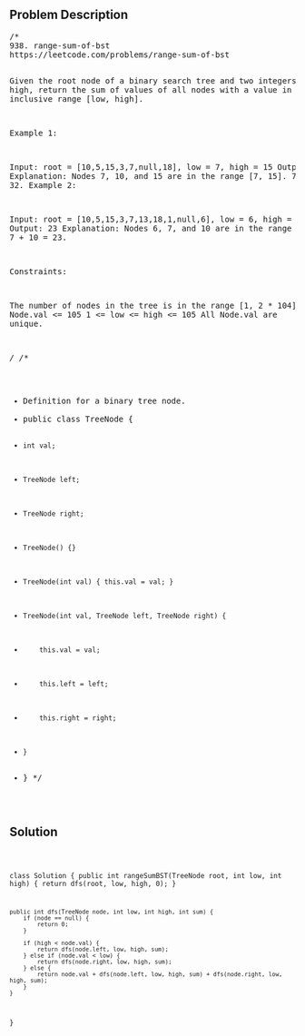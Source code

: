 <!--
<style>
  body { font-family: Arial, sans-serif; }
  .container { max-width: 200px; margin: 0 auto; padding: 10px; }
  .comment-block { background-color: #f9f9f9; padding: 10px; border-left: 5px solid #ccc; width: 200px; margin: 20px auto; overflow-wrap: break-word; white-space: pre-wrap; }
  .code-block { background-color: #f4f4f4; padding: 10px; border: 1px solid #ddd; width: 50%; margin: 20px auto; overflow-wrap: break-word; white-space: pre-wrap; }
</style>
-->

<div class='container'>
<h2>Problem Description</h2>
<div class='comment-block'>
<pre>
/*
938. range-sum-of-bst
https://leetcode.com/problems/range-sum-of-bst

Given the root node of a binary search tree and two integers low and high, 
return the sum of values of all nodes with a value in the inclusive range [low, high].


Example 1:


Input: root = [10,5,15,3,7,null,18], low = 7, high = 15
Output: 32
Explanation: Nodes 7, 10, and 15 are in the range [7, 15]. 7 + 10 + 15 = 32.
Example 2:


Input: root = [10,5,15,3,7,13,18,1,null,6], low = 6, high = 10
Output: 23
Explanation: Nodes 6, 7, and 10 are in the range [6, 10]. 6 + 7 + 10 = 23.
 

Constraints:

The number of nodes in the tree is in the range [1, 2 * 104].
1 <= Node.val <= 105
1 <= low <= high <= 105
All Node.val are unique.

*/
/**
 * Definition for a binary tree node.
 * public class TreeNode {
 *     int val;
 *     TreeNode left;
 *     TreeNode right;
 *     TreeNode() {}
 *     TreeNode(int val) { this.val = val; }
 *     TreeNode(int val, TreeNode left, TreeNode right) {
 *         this.val = val;
 *         this.left = left;
 *         this.right = right;
 *     }
 * }
 */
</pre>
</div>

<h2>Solution</h2>
<div class='code-block'>
<pre><code class='language-java'>

class Solution {
    public int rangeSumBST(TreeNode root, int low, int high) {
        return dfs(root, low, high, 0);
    }

    public int dfs(TreeNode node, int low, int high, int sum) {
        if (node == null) {
            return 0;
        }

        if (high < node.val) {
            return dfs(node.left, low, high, sum);
        } else if (node.val < low) {
            return dfs(node.right, low, high, sum);
        } else {
            return node.val + dfs(node.left, low, high, sum) + dfs(node.right, low, high, sum);
        }
    }
}</code></pre>
</div>
</div>
